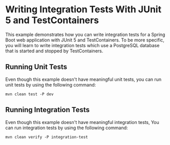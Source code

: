 # Writing Integration Tests With JUnit 5 and TestContainers

This example demonstrates how you can write integration tests for a Spring Boot web application 
with JUnit 5 and TestContainers. To be more specific, you will learn to write
integration tests which use a PostgreSQL database that is started and stopped by TestContainers.

## Running Unit Tests

Even though this example doesn't have meaningful unit tests, you can run unit tests by using the following command:

    mvn clean test -P dev

## Running Integration  Tests

Even though this example doesn't have meaningful integration tests, You can run integration tests by using the following command:

    mvn clean verify -P integration-test